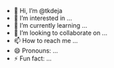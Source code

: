 - 👋 Hi, I’m @tkdeja
- 👀 I’m interested in ...
- 🌱 I’m currently learning ...
- 💞️ I’m looking to collaborate on ...
- 📫 How to reach me ...
- 😄 Pronouns: ...
- ⚡ Fun fact: ...

<!---
tkdeja/tkdeja is a ✨ special ✨ repository because its `README.md` (this file) appears on your GitHub profile.
You can click the Preview link to take a look at your changes.
--->
